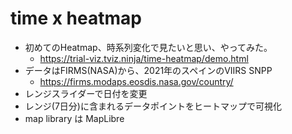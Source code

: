 # time x heatmap

* 初めてのHeatmap、時系列変化で見たいと思い、やってみた。
  * <https://trial-viz.tviz.ninja/time-heatmap/demo.html>
* データはFIRMS(NASA)から、2021年のスペインのVIIRS SNPP
  * <https://firms.modaps.eosdis.nasa.gov/country/>
* レンジスライダーで日付を変更
* レンジ(7日分)に含まれるデータポイントをヒートマップで可視化
* map library は MapLibre
